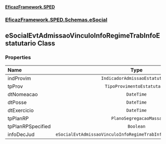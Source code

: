 #### [EficazFramework.SPED](EficazFrameworkSPED.md 'EficazFramework SPED')
### [EficazFramework.SPED.Schemas.eSocial](EficazFramework.SPED.Schemas.eSocial.md 'EficazFramework.SPED.Schemas.eSocial')

## eSocialEvtAdmissaoVinculoInfoRegimeTrabInfoEstatutario Class
### Properties

| Name | Type | |
| :--- | :---: | :--- |
| indProvim | `IndicadorAdmissaoEstatutario` |  |
| tpProv | `TipoProvimentoEstatutario` |  |
| dtNomeacao | `DateTime` |  |
| dtPosse | `DateTime` |  |
| dtExercicio | `DateTime` |  |
| tpPlanRP | `PlanoSegregacaoMassa` |  |
| tpPlanRPSpecified | `Boolean` |  |
| infoDecJud | `eSocialEvtAdmissaoVinculoInfoRegimeTrabInfoEstatutarioInfoDecJud` |  |
